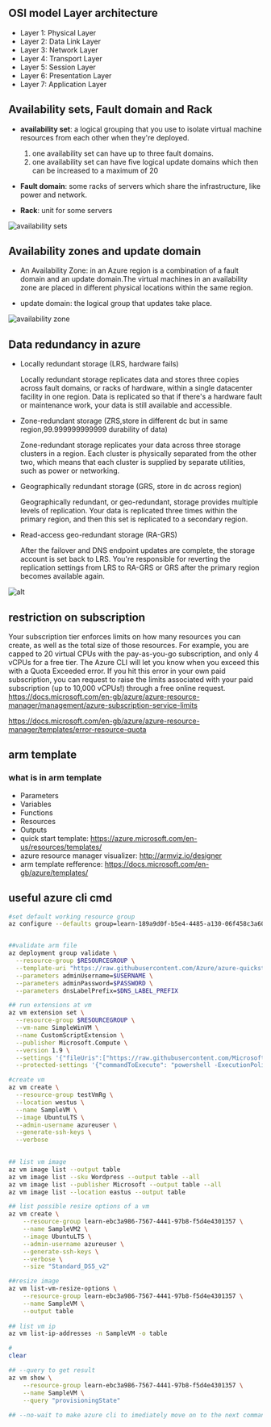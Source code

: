 

## OSI model Layer architecture

- Layer 1: Physical Layer
- Layer 2: Data Link Layer
- Layer 3: Network Layer
- Layer 4: Transport Layer
- Layer 5: Session Layer
- Layer 6: Presentation Layer
- Layer 7: Application Layer


## Availability sets, Fault domain and Rack

- **availability set**: a logical grouping that you use to isolate virtual machine resources from each other when they're deployed.
  1. one availability set can have up to  three fault domains.
  2. one availability set can have five logical update domains which then can be increased to a maximum of 20

- **Fault domain**: some racks of servers which share the infrastructure, like power and network. 
- **Rack**: unit for some servers
  

![availability sets](img/availabilitySet.png)

## Availability zones and update domain

- An Availability Zone: in an Azure region is a combination of a fault domain and an update domain.The virtual machines in an availability zone are placed in different physical locations within the same region.

- update domain: the logical group that updates take place. 



![availability zone](img/availabilityZone.png)


## Data redundancy in azure

- Locally redundant storage (LRS, hardware fails)
  
  Locally redundant storage replicates data and stores three copies across fault domains, or racks of hardware, within a single datacenter facility in one region. Data is replicated so that if there's a hardware fault or maintenance work, your data is still available and accessible.

- Zone-redundant storage (ZRS,store in different dc but in same region,99.999999999999 durability of data)
  
  Zone-redundant storage replicates your data across three storage clusters in a region. Each cluster is physically separated from the other two, which means that each cluster is supplied by separate utilities, such as power or networking.

- Geographically redundant storage (GRS, store in dc across region)
  
  Geographically redundant, or geo-redundant, storage provides multiple levels of replication. Your data is replicated three times within the primary region, and then this set is replicated to a secondary region.

- Read-access geo-redundant storage (RA-GRS)

    After the failover and DNS endpoint updates are complete, the storage account is set back to LRS. You're responsible for reverting the replication settings from LRS to RA-GRS or GRS after the primary region becomes available again.

![alt](img/dataRedundency.png)

## restriction on subscription
Your subscription tier enforces limits on how many resources you can create, as well as the total size of those resources. For example, you are capped to 20 virtual CPUs with the pay-as-you-go subscription, and only 4 vCPUs for a free tier. The Azure CLI will let you know when you exceed this with a Quota Exceeded error. If you hit this error in your own paid subscription, you can request to raise the limits associated with your paid subscription (up to 10,000 vCPUs!) through a free online request.
https://docs.microsoft.com/en-gb/azure/azure-resource-manager/management/azure-subscription-service-limits

https://docs.microsoft.com/en-gb/azure/azure-resource-manager/templates/error-resource-quota

## arm template
### what is in arm template
- Parameters
- Variables
- Functions
- Resources
- Outputs
- quick start template: https://azure.microsoft.com/en-us/resources/templates/
- azure resource manager visualizer: http://armviz.io/designer
- arm template refference: https://docs.microsoft.com/en-gb/azure/templates/

## useful azure cli cmd
```bash
#set default working resource group
az configure --defaults group=learn-189a9d0f-b5e4-4485-a130-06f458c3a600


##validate arm file
az deployment group validate \
  --resource-group $RESOURCEGROUP \
  --template-uri "https://raw.githubusercontent.com/Azure/azure-quickstart-templates/master/101-vm-simple-windows/azuredeploy.json" \
  --parameters adminUsername=$USERNAME \
  --parameters adminPassword=$PASSWORD \
  --parameters dnsLabelPrefix=$DNS_LABEL_PREFIX

## run extensions at vm
az vm extension set \
  --resource-group $RESOURCEGROUP \
  --vm-name SimpleWinVM \
  --name CustomScriptExtension \
  --publisher Microsoft.Compute \
  --version 1.9 \
  --settings '{"fileUris":["https://raw.githubusercontent.com/MicrosoftDocs/mslearn-welcome-to-azure/master/configure-iis.ps1"]}' \
  --protected-settings '{"commandToExecute": "powershell -ExecutionPolicy Unrestricted -File configure-iis.ps1"}'

#create vm
az vm create \
  --resource-group testVmRg \
  --location westus \
  --name SampleVM \
  --image UbuntuLTS \
  --admin-username azureuser \
  --generate-ssh-keys \
  --verbose
  

## list vm image
az vm image list --output table
az vm image list --sku Wordpress --output table --all
az vm image list --publisher Microsoft --output table --all
az vm image list --location eastus --output table

## list possible resize options of a vm
az vm create \
    --resource-group learn-ebc3a986-7567-4441-97b8-f5d4e4301357 \
    --name SampleVM2 \
    --image UbuntuLTS \
    --admin-username azureuser \
    --generate-ssh-keys \
    --verbose \
    --size "Standard_DS5_v2"

##resize image
az vm list-vm-resize-options \
    --resource-group learn-ebc3a986-7567-4441-97b8-f5d4e4301357 \
    --name SampleVM \
    --output table
	
## list vm ip
az vm list-ip-addresses -n SampleVM -o table

#
clear

## --query to get result
az vm show \
    --resource-group learn-ebc3a986-7567-4441-97b8-f5d4e4301357 \
    --name SampleVM \
    --query "provisioningState"
	
## --no-wait to make azure cli to imediately move on to the next command



```